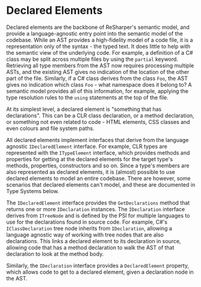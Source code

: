 ---
---

# Declared Elements

Declared elements are the backbone of ReSharper's semantic model, and provide a language-agnostic entry point into the semantic model of the codebase. While an AST provides a high-fidelity model of a code file, it is a representation only of the syntax - the typed text. It does little to help with the semantic view of the underlying code. For example, a definition of a C# class may be split across multiple files by using the `partial` keyword. Retrieving all type members from the AST now requires processing multiple ASTs, and the existing AST gives no indication of the location of the other part of the file. Similarly, if a C# class derives from the class `Foo`, the AST gives no indication which class `Foo` - what namespace does it belong to? A semantic model provides all of this information, for example, applying the type resolution rules to the `using` statements at the top of the file.

At its simplest level, a declared element is "something that has declarations". This can be a CLR class declaration, or a method declaration, or something not even related to code - HTML elements, CSS classes and even colours and file system paths.

All declared elements implement interfaces that derive from the language agnostic `IDeclaredElement` interface. For example, CLR types are represented with the `ITypeElement` interface, which provides methods and properties for getting at the declared elements for the target type's methods, properties, constructors and so on. Since a type's members are also represented as declared elements, it is (almost) possible to use declared elements to model an entire codebase. There are however, some scenarios that declared elements can't model, and these are documented in Type Systems below.

The `IDeclaredElement` interface provides the `GetDeclarations` method that returns one or more `IDeclaration` instances. The `IDeclaration` interface derives from `ITreeNode` and is defined by the PSI for multiple languages to use for the declarations found in source code. For example, C#'s `IClassDeclaration` tree node inherits from `IDeclaration`, allowing a language agnostic way of working with tree nodes that are also declarations. This links a declared element to its declaration in source, allowing code that has a method declaration to walk the AST of that declaration to look at the method body.

Similarly, the `IDeclaration` interface provides a `DeclaredElement` property, which allows code to get to a declared element, given a declaration node in the AST.

